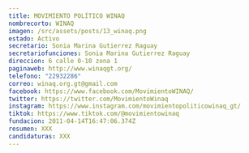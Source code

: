 ```yaml
---
title: MOVIMIENTO POLÍTICO WINAQ
nombrecorto: WINAQ
imagen: /src/assets/posts/13_winaq.png
estado: Activo
secretario: Sonia Marina Gutierrez Raguay
secretariofunciones: Sonia Marina Gutierrez Raguay
direccion: 6 calle 0-10 zona 1
paginaweb: http://www.winaqgt.org/
telefono: "22932286"
correo: winaq.org.gt@gmail.com
facebook: https://www.facebook.com/MovimientoWINAQ/
twitter: https://twitter.com/MovimientoWinaq
instagram: https://www.instagram.com/movimientopoliticowinaq_gt/
tiktok: https://www.tiktok.com/@movimientowinaq
fundacion: 2011-04-14T16:47:06.374Z
resumen: XXX
candidaturas: XXX
---
```

